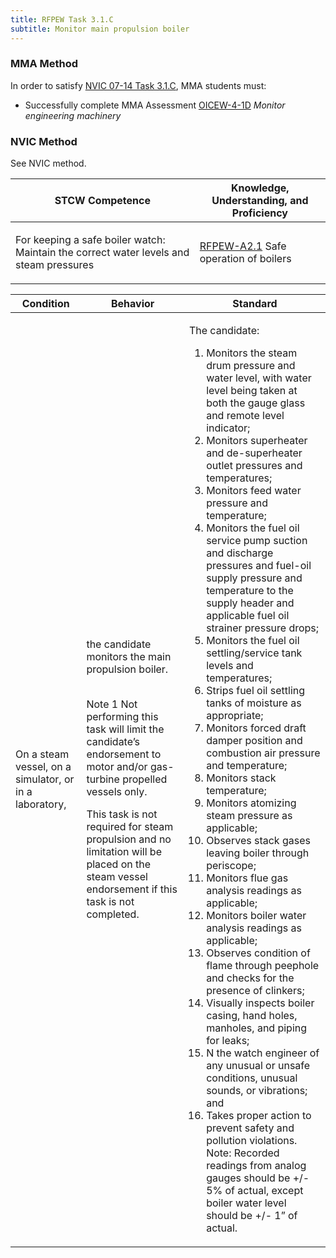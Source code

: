 ```yaml
---
title: RFPEW Task 3.1.C 
subtitle: Monitor main propulsion boiler
---
```



### MMA Method

In order to satisfy  [NVIC 07-14  Task  3.1.C](/stcw23/assets/images/nvic-07-14.pdf), MMA students must:

* Successfully complete MMA Assessment  [OICEW-4-1D](OICEW-4-1D) *Monitor engineering machinery*


### NVIC Method

<a onclick="togglevisibility('nvic_methods')" >See NVIC method.</a>

<div id='nvic_methods' class='hide'>

<table>
<thead>
<tr>
<th class='forty'> STCW Competence </th>
<th class='sixty'> Knowledge, Understanding, and Proficiency </th>
</tr>
</thead>




<tbody>
<tr><td markdown='1'>

For keeping a safe boiler watch: Maintain the correct water levels and steam pressures

</td><td markdown='1'>

[RFPEW-A2.1](../../tables/34.html#RFPEW-A2.1) Safe operation of boilers

</td></tr>


</tbody>
</table>


<table>
<thead>
<tr><th class='twenty'>  Condition </th><th class='twenty'> Behavior </th><th  class='sixty'>Standard </th></tr>
</thead>
<tbody >



<tr><td markdown='1'>

On a steam vessel, on a simulator, or in a laboratory,

</td><td markdown='1'>

the candidate monitors the main propulsion boiler.

<br>

<div class="tooltip">Note 1
<span class="tooltiptext">
Not performing this task will limit the candidate’s endorsement to motor and/or gas-turbine propelled vessels only.

This task is not required for steam propulsion and no limitation will be placed on the steam vessel endorsement if this task is not completed.
</span>
</div>


</td><td markdown='1'>

The candidate:

1. Monitors the steam drum pressure and water level, with water level being taken at both the gauge glass and remote level indicator;
2. Monitors superheater and de-superheater outlet pressures and temperatures;
3. Monitors feed water pressure and temperature;
4. Monitors the fuel oil service pump suction and discharge pressures and fuel-oil supply pressure and temperature to the supply header and applicable fuel oil strainer pressure drops;
5. Monitors the fuel oil settling/service tank levels and temperatures;
6. Strips fuel oil settling tanks of moisture as appropriate;
7. Monitors forced draft damper position and combustion air pressure and temperature;
8. Monitors stack temperature;
9. Monitors atomizing steam pressure as applicable;
10. Observes stack gases leaving boiler through periscope;
11. Monitors flue gas analysis readings as applicable;
12. Monitors boiler water analysis readings as applicable;
13. Observes condition of flame through peephole and checks for the presence of clinkers;
14. Visually inspects boiler casing, hand holes, manholes, and piping for leaks;
15. N the watch engineer of any unusual or unsafe conditions, unusual sounds, or vibrations; and
16. Takes proper action to prevent safety and pollution violations. Note: Recorded readings from analog gauges should be +/- 5% of actual, except boiler water level should be +/- 1” of actual.

</td></tr>
</tbody>
</table>
</div>
